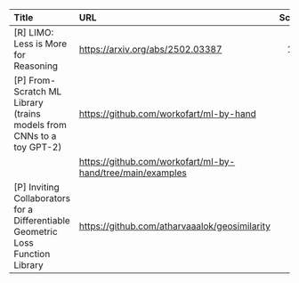 | Title                                                                           | URL                                                        |   Score | Date                |
|:--------------------------------------------------------------------------------|:-----------------------------------------------------------|--------:|:--------------------|
| [R] LIMO: Less is More for Reasoning                                            | https://arxiv.org/abs/2502.03387                           |     155 | 2025-02-09 13:04:26 |
| [P] From-Scratch ML Library (trains models from CNNs to a toy GPT-2)            | https://github.com/workofart/ml-by-hand                    |      61 | 2025-02-08 22:21:58 |
|                                                                                 | https://github.com/workofart/ml-by-hand/tree/main/examples |         |                     |
| [P] Inviting Collaborators for a Differentiable Geometric Loss Function Library | https://github.com/atharvaaalok/geosimilarity              |      26 | 2025-02-10 06:22:02 |